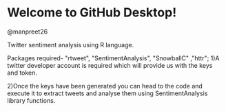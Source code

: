# Welcome to GitHub Desktop!
@manpreet26

Twitter sentiment analysis using R language.

Packages required- "rtweet", "SentimentAnalysis", "SnowballC" ,"httr";
1)A twitter developer account is required which will provide us with the keys and token.

2)Once the keys have been generated you can head to the code and execute it to extract tweets and analyse them using SentimentAnalysis library functions.
